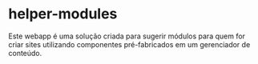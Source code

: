 # helper-modules
Este webapp é uma solução criada para sugerir módulos para quem for criar sites utilizando componentes pré-fabricados em um gerenciador de conteúdo.
